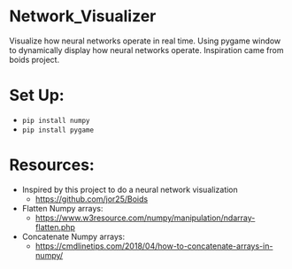 # Network_Visualizer
Visualize how neural networks operate in real time.
Using pygame window to dynamically display how neural networks operate.
Inspiration came from boids project.

# Set Up:
* `pip install numpy`
* `pip install pygame`

# Resources:
* Inspired by this project to do a neural network visualization
    * https://github.com/jor25/Boids
* Flatten Numpy arrays:
    * https://www.w3resource.com/numpy/manipulation/ndarray-flatten.php
* Concatenate Numpy arrays:
    * https://cmdlinetips.com/2018/04/how-to-concatenate-arrays-in-numpy/